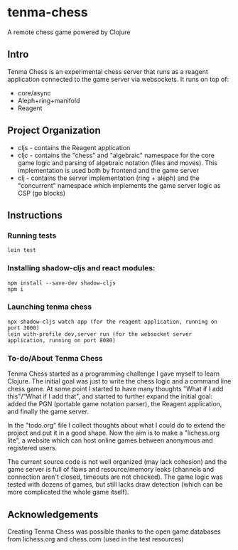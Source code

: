 # tenma-chess
A remote chess game powered by Clojure

## Intro

Tenma Chess is an experimental chess server that runs as a reagent application connected to the game server via websockets. It runs on top of:

* core/async
* Aleph+ring+manifold
* Reagent

## Project Organization 

* cljs - contains the Reagent application
* cljc - contains the "chess" and "algebraic" namespace for the core game logic and parsing of algebraic notation (files and moves). This implementation is used both by frontend and the game server
* clj - contains the server implementation (ring + aleph) and the "concurrent" namespace which implements the game server logic as CSP (go blocks)

## Instructions

### Running tests

```
lein test
```

### Installing shadow-cljs and react modules:

```
npm install --save-dev shadow-cljs
npm i
```

### Launching tenma chess

```
npx shadow-cljs watch app (for the reagent application, running on port 3000)
lein with-profile dev,server run (for the websocket server application, running on port 8080)
```

### To-do/About Tenma Chess

Tenma Chess started as a programming challenge I gave myself to learn Clojure. The initial goal was just to write the chess logic and a command line chess game. At some point I started to have many thoughts "What if I add this"/"What if I add that", and started to further expand the initial goal: added the PGN (portable game notation parser), the Reagent application, and finally the game server.

In the "todo.org" file I collect thoughts about what I could do to extend the project and put it in a good shape. Now the aim is to make a "lichess.org lite", a website which can host online games between anonymous and registered users.

The current source code is not well organized (may lack cohesion) and the game server is full of flaws and resource/memory leaks (channels and connection aren't closed, timeouts are not checked). The game logic was tested with dozens of games, but still lacks draw detection (which can be more complicated the whole game itself).

## Acknowledgements 

Creating Tenma Chess was possible thanks to the open game databases from lichess.org and chess.com (used in the test resources)
